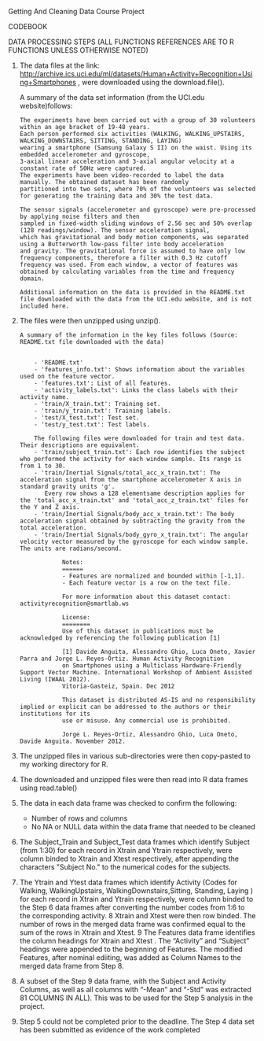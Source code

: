 Getting And Cleaning Data Course Project

CODEBOOK

DATA PROCESSING STEPS   (ALL FUNCTIONS REFERENCES ARE TO R FUNCTIONS UNLESS OTHERWISE NOTED)

1.  The data files at the link: http://archive.ics.uci.edu/ml/datasets/Human+Activity+Recognition+Using+Smartphones , were downloaded using the download.file().

    A summary of the data set information (from the UCI.edu website)follows:  

        The experiments have been carried out with a group of 30 volunteers within an age bracket of 19-48 years.
        Each person performed six activities (WALKING, WALKING_UPSTAIRS, WALKING_DOWNSTAIRS, SITTING, STANDING, LAYING)
        wearing a smartphone (Samsung Galaxy S II) on the waist. Using its embedded accelerometer and gyroscope,
        3-axial linear acceleration and 3-axial angular velocity at a constant rate of 50Hz were captured.
        The experiments have been video-recorded to label the data manually. The obtained dataset has been randomly 
        partitioned into two sets, where 70% of the volunteers was selected for generating the training data and 30% the test data. 

        The sensor signals (accelerometer and gyroscope) were pre-processed by applying noise filters and then
        sampled in fixed-width sliding windows of 2.56 sec and 50% overlap (128 readings/window). The sensor acceleration signal, 
        which has gravitational and body motion components, was separated using a Butterworth low-pass filter into body acceleration 
        and gravity. The gravitational force is assumed to have only low frequency components, therefore a filter with 0.3 Hz cutoff 
        frequency was used. From each window, a vector of features was obtained by calculating variables from the time and frequency domain.
        
        Additional information on the data is provided in the README.txt file downloaded with the data from the UCI.edu website, and is not included here.

        
2.  The files were then unzipped using unzip().

        A summary of the information in the key files follows (Source:  README.txt file downloaded with the data)
        
        
            - 'README.txt'
            - 'features_info.txt': Shows information about the variables used on the feature vector.
            - 'features.txt': List of all features.
            - 'activity_labels.txt': Links the class labels with their activity name.
            - 'train/X_train.txt': Training set.
            - 'train/y_train.txt': Training labels.
            - 'test/X_test.txt': Test set.
            - 'test/y_test.txt': Test labels.

            The following files were downloaded for train and test data. Their descriptions are equivalent.
            - 'train/subject_train.txt': Each row identifies the subject who performed the activity for each window sample. Its range is from 1 to 30. 
            - 'train/Inertial Signals/total_acc_x_train.txt': The acceleration signal from the smartphone accelerometer X axis in standard gravity units 'g'.
               Every row shows a 128 elementsame description applies for the 'total_acc_x_train.txt' and 'total_acc_z_train.txt' files for the Y and Z axis. 
            - 'train/Inertial Signals/body_acc_x_train.txt': The body acceleration signal obtained by subtracting the gravity from the total acceleration. 
            - 'train/Inertial Signals/body_gyro_x_train.txt': The angular velocity vector measured by the gyroscope for each window sample. The units are radians/second. 

                    Notes: 
                    ======
                    - Features are normalized and bounded within [-1,1].
                    - Each feature vector is a row on the text file.

                    For more information about this dataset contact: activityrecognition@smartlab.ws

                    License:
                    ========
                    Use of this dataset in publications must be acknowledged by referencing the following publication [1] 

                    [1] Davide Anguita, Alessandro Ghio, Luca Oneto, Xavier Parra and Jorge L. Reyes-Ortiz. Human Activity Recognition 
                    on Smartphones using a Multiclass Hardware-Friendly Support Vector Machine. International Workshop of Ambient Assisted Living (IWAAL 2012).
                    Vitoria-Gasteiz, Spain. Dec 2012

                    This dataset is distributed AS-IS and no responsibility implied or explicit can be addressed to the authors or their institutions for its 
                    use or misuse. Any commercial use is prohibited.

                    Jorge L. Reyes-Ortiz, Alessandro Ghio, Luca Oneto, Davide Anguita. November 2012.
        
        
3.  The unzipped files in various sub-directories were then copy-pasted to my working directory for R.
4.  The downloaded and unzipped files were then read into R data frames using read.table()
5.  The data in each data frame was checked to confirm the following:
     -  Number of rows and columns 
     -  No NA or NULL data within the data frame that needed to be cleaned
6.  The Subject_Train and Subject_Test data frames which identify  Subject (from 1:30) for each record in Xtrain and Ytrain respectively, were column binded  to Xtrain and Xtest respectively, after appending the characters "Subject No." to the numerical codes for the subjects.      
7.  The Ytrain and Ytest data frames which identify Activity (Codes for Walking, WalkingUpstairs, WalkingDownstairs,Sitting, Standing, Laying ) for each record  in Xtrain and Ytrain respectively, were column binded to the Step 6 data frames after converting the number codes from 1:6 to the corresponding activity.
8   Xtrain and Xtest were then row binded.  The number of rows in the merged data frame was confirmed equal to the sum of the rows in Xtrain and Xtest. 
9   The Features data frame identifies the column headings for Xtrain and Xtest .  The “Activity” and “Subject” headings were appended to the beginning of Features.  The modified Features, after nominal ediiting,  was added as Column Names to the merged data frame from Step 8.
10. A subset of the Step 9 data frame, with the Subject and Activity Columns, as well as all columns with “-Mean” and “-Std” was extracted 81 COLUMNS IN ALL).  This was to be used for the Step 5 analysis in the project.
11. Step 5 could  not be completed prior to the deadline.  The Step 4 data set has been submitted as evidence of the work completed
    
   
